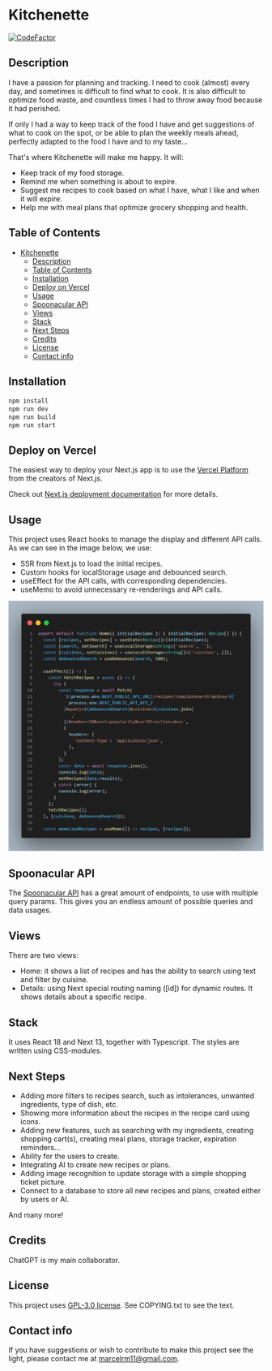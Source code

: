 # Kitchenette

[![CodeFactor](https://www.codefactor.io/repository/github/marcelrm11/food-app/badge)](https://www.codefactor.io/repository/github/marcelrm11/food-app)

## Description

I have a passion for planning and tracking. I need to cook (almost) every day, and sometimes is difficult to find what to cook. It is also difficult to optimize food waste, and countless times I had to throw away food because it had perished.

If only I had a way to keep track of the food I have and get suggestions of what to cook on the spot, or be able to plan the weekly meals ahead, perfectly adapted to the food I have and to my taste...

That's where Kitchenette will make me happy. It will:

- Keep track of my food storage.
- Remind me when something is about to expire.
- Suggest me recipes to cook based on what I have, what I like and when it will expire.
- Help me with meal plans that optimize grocery shopping and health.

## Table of Contents

- [Kitchenette](#kitchenette)
  - [Description](#description)
  - [Table of Contents](#table-of-contents)
  - [Installation](#installation)
  - [Deploy on Vercel](#deploy-on-vercel)
  - [Usage](#usage)
  - [Spoonacular API](#spoonacular-api)
  - [Views](#views)
  - [Stack](#stack)
  - [Next Steps](#next-steps)
  - [Credits](#credits)
  - [License](#license)
  - [Contact info](#contact-info)

## Installation

```shell
npm install
npm run dev
npm run build
npm run start
```

## Deploy on Vercel

The easiest way to deploy your Next.js app is to use the [Vercel Platform](https://vercel.com/new?utm_medium=default-template&filter=next.js&utm_source=create-next-app&utm_campaign=create-next-app-readme) from the creators of Next.js.

Check out [Next.js deployment documentation](https://nextjs.org/docs/deployment) for more details.

## Usage

This project uses React hooks to manage the display and different API calls. As we can see in the image below, we use:

- SSR from Next.js to load the initial recipes.
- Custom hooks for localStorage usage and debounced search.
- useEffect for the API calls, with corresponding dependencies.
- useMemo to avoid unnecessary re-renderings and API calls.

![usage example from Home component](./src/assets/screenshots/usage_example.png)

## Spoonacular API

The [Spoonacular API](https://spoonacular.com/food-api/) has a great amount of endpoints, to use with multiple query params. This gives you an endless amount of possible queries and data usages.

## Views

There are two views:

- Home: it shows a list of recipes and has the ability to search using text and filter by cuisine.
- Details: using Next special routing naming ([id]) for dynamic routes. It shows details about a specific recipe.

## Stack

It uses React 18 and Next 13, together with Typescript.
The styles are written using CSS-modules.

## Next Steps

- Adding more filters to recipes search, such as intolerances, unwanted ingredients, type of dish, etc.
- Showing more information about the recipes in the recipe card using icons.
- Adding new features, such as searching with my ingredients, creating shopping cart(s), creating meal plans, storage tracker, expiration reminders...
- Ability for the users to create.
- Integrating AI to create new recipes or plans.
- Adding image recognition to update storage with a simple shopping ticket picture.
- Connect to a database to store all new recipes and plans, created either by users or AI.

And many more!

## Credits

ChatGPT is my main collaborator.

## License

This project uses [GPL-3.0 license](https://spdx.org/licenses/GPL-3.0-or-later.html). See COPYING.txt to see the text.

<!-- ## Tests

Go the extra mile and write tests for your application. Then provide examples on how to run them here. -->

## Contact info

If you have suggestions or wish to contribute to make this project see the light, please contact me at marcelrm11@gmail.com.
